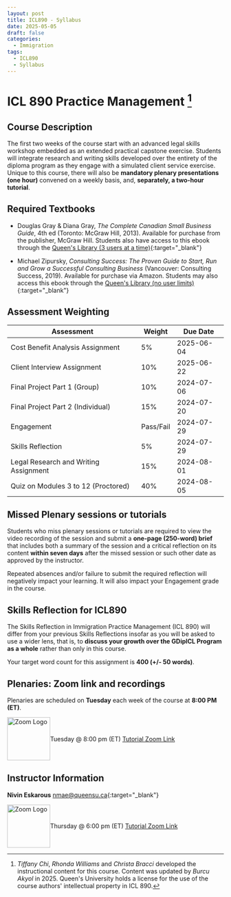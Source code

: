 ```yaml
---
layout: post
title: ICL890 - Syllabus
date: 2025-05-05
draft: false
categories:
  - Immigration
tags:
  - ICL890
  - Syllabus
---
```


# ICL 890 Practice Management [^1]

[^1]:
    *Tiffany Chi*, *Rhonda Williams* and *Christa Bracci* developed the instructional content for this course. Content was updated by *Burcu Akyol* in 2025. Queen's University holds a license for the use of the course authors' intellectual property in ICL 890.

## Course Description

The first two weeks of the course start with an advanced legal skills workshop embedded as an extended practical capstone exercise. Students will integrate research and writing skills developed over the entirety of the diploma program as they engage with a simulated client service exercise. Unique to this course, there will also be **mandatory plenary presentations (one hour)** convened on a weekly basis, and, **separately, a two-hour tutorial**. 

## Required Textbooks

- Douglas Gray & Diana Gray, *The Complete Canadian Small Business Guide*, 4th ed (Toronto: McGraw Hill, 2013).
Available for purchase from the publisher, McGraw Hill. Students also have access to this ebook through the [Queen's Library (3 users at a time)](https://ocul-qu.primo.exlibrisgroup.com/permalink/01OCUL_QU/1vvea0g/alma993417684305151){:target="\_blank"}

- Michael Zipursky, *Consulting Success: The Proven Guide to Start, Run and Grow a Successful Consulting Business* (Vancouver: Consulting Success, 2019).
Available for purchase via Amazon. Students may also access this ebook through the [Queen's Library (no user limits)](https://ocul-qu.primo.exlibrisgroup.com/permalink/01OCUL_QU/r9dor2/alma9952534140905158){:target="\_blank"}


## Assessment Weighting

<table class="styled-table">
    <thead>
    <tr>
        <th>Assessment</th>
        <th>Weight</th>
        <th>Due Date</th>
    </tr>
    </thead>
    <tbody>
    <tr>
        <td style= "text-align: left">Cost Benefit Analysis Assignment</td>
        <td>5%</td>
        <td>2025-06-04</td>
    </tr>
    <tr>
        <td style= "text-align: left">Client Interview Assignment</td>
        <td>10%</td>
        <td>2025-06-22</td>
    </tr>
    <tr>
        <td style= "text-align: left">Final Project Part 1 (Group)</td>
        <td>10%</td>
        <td>2024-07-06</td>
    </tr>
    <tr>
        <td style= "text-align: left">Final Project Part 2 (Individual)</td>
        <td>15%</td>
        <td>2024-07-20</td>
    </tr>
    <tr>
        <td style= "text-align: left">Engagement</td>
        <td>Pass/Fail</td>
        <td>2024-07-29</td>
    </tr>
        <tr>
        <td style= "text-align: left">Skills Reflection</td>
        <td>5%</td>
        <td>2024-07-29</td>
    </tr>
    <tr>
        <td style= "text-align: left">Legal Research and Writing Assignment</td>
        <td>15%</td>
        <td>2024-08-01</td>
    </tr>
    <tr>
        <td style= "text-align: left">Quiz on Modules 3 to 12 (Proctored)</td>
        <td>40%</td>
        <td>2024-08-05</td>
    </tr>   
<!-- <td colspan="3">请致电本所咨询</td> -->
    </tbody>
</table>

## Missed Plenary sessions or tutorials

Students who miss plenary sessions or tutorials are required to view the video recording of the session and submit a **one-page (250-word) brief** that includes both a summary of the session and a critical reflection on its content **within seven days** after the missed session or such other date as approved by the instructor.

Repeated absences and/or failure to submit the required reflection will negatively impact your learning. It will also impact your Engagement grade in the course. 

## Skills Reflection for ICL890

The Skills Reflection in Immigration Practice Management (ICL 890) will differ from your previous Skills Reflections insofar as you will be asked to use a wider lens, that is, to **discuss your growth over the GDipICL Program as a whole** rather than only in this course.

Your target word count for this assignment is **400 (+/- 50 words)**.

## Plenaries: Zoom link and recordings

Plenaries are scheduled on **Tuesday** each week of the course at **8:00 PM (ET)**.

<div style="display:flex; justify-content:flex-start; align-items:center ">
<img src="../../../assets/img/zoomLogo.png" alt="Zoom Logo" width="100"> <span>Tuesday @ 8:00 pm (ET) <a href="https://queensu.zoom.us/j/98178521450?pwd=B13pKbxwPhaM06I1uA9JieIKY3lwap.1" target="_blank">Tutorial Zoom Link</a></span>
</div>

## Instructor Information

**Nivin Eskarous** [nmae@queensu.ca](mailto:nmae@queensu.ca){:target="\_blank"}

<div style="display:flex; justify-content:flex-start; align-items:center ">
<img src="../../../assets/img/zoomLogo.png" alt="Zoom Logo" width="100"> <span>Thursday @ 6:00 pm (ET) <a href="https://queensu.zoom.us/j/94490853260?pwd=wIMLeBa1tdVG4y2uHf5vn0XqFlvt7m.1" target="_blank">Tutorial Zoom Link</a></span>
</div>

